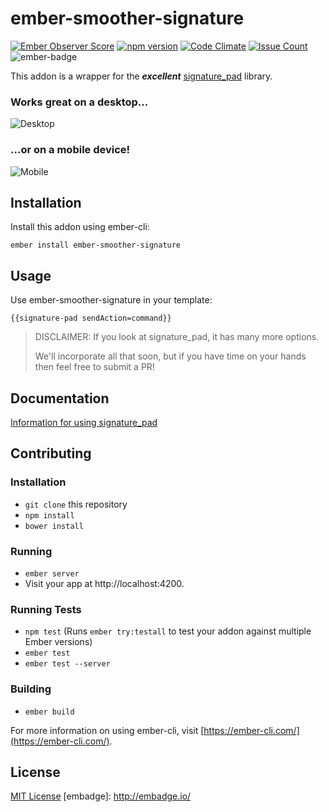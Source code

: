 ember-smoother-signature
==============================================================================

[![Ember Observer Score](https://emberobserver.com/badges/ember-smoother-signature.svg)](https://emberobserver.com/addons/ember-smoother-signature) [![npm version](https://badge.fury.io/js/ember-smoother-signature.svg)](https://badge.fury.io/js/ember-smoother-signature) [![Code Climate](https://codeclimate.com/github/synapsemx/ember-smoother-signature/badges/gpa.svg)](https://codeclimate.com/github/synapsemx/ember-smoother-signature) [![Issue Count](https://codeclimate.com/github/synapsemx/ember-smoother-signature/badges/issue_count.svg)](https://codeclimate.com/github/synapsemx/ember-smoother-signature) ![ember-badge](http://embadge.io/v1/badge.svg?start=1.10.0)

This addon is a wrapper for the _**excellent**_ [signature_pad](https://github.com/szimek/signature_pad) library.


### Works great on a desktop...
![Desktop](http://i.imgur.com/Ss41wRX.png)

### ...or on a mobile device!
![Mobile](http://i.imgur.com/MrWFxXs.png)


Installation
------------------------------------------------------------------------------

Install this addon using ember-cli:
```
ember install ember-smoother-signature
```

Usage
------------------------------------------------------------------------------

Use ember-smoother-signature in your template:
```
{{signature-pad	sendAction=command}}
```

>DISCLAIMER: If you look at signature_pad, it has many more options.
>
>We'll incorporate all that soon, but if you have time on your hands then feel free to submit a PR!

Documentation
------------------------------------------------------------------------------

[Information for using signature_pad](https://github.com/szimek/signature_pad#options)

Contributing
------------------------------------------------------------------------------

### Installation

* `git clone` this repository
* `npm install`
* `bower install`

### Running

* `ember server`
* Visit your app at http://localhost:4200.

### Running Tests

* `npm test` (Runs `ember try:testall` to test your addon against multiple Ember versions)
* `ember test`
* `ember test --server`

### Building

* `ember build`

For more information on using ember-cli, visit [https://ember-cli.com/](https://ember-cli.com/).


License
------------------------------------------------------------------------------

[MIT License](https://opensource.org/licenses/mit-license.php)
[embadge]: http://embadge.io/
